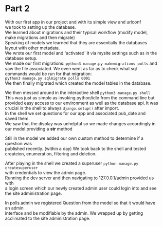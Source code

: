 # Part 2  
With our first app in our project and with its simple view and urlconf  
we took to setting up the database.  
We learned about migrations and their typical workflow (modify model, make migrations and then migrate)  
Speaking of models we learned that they are essentially the databases layout with other metadata.  
We wrote our first model and 'activated' it via mysite settings such as in the database setup.  
We made our first migrations: `python3 manage.py makemigrations polls` and  
saw the file associated.
We even went as far as to check what sql commands would be run for that migration:  
`python3 manage.py sqlmigrate polls 0001`  
We then finally migrated which created the model tables in the database.

We then messed around in the interactive shell `python3 manage.py shell`
This was just as simple as invoking python/idle from the command line but  
provided easy access to our environment as well as the database api. 
It was crucial in the shell to always `django.setup()` after import.  
In the shell we set questions for our app and associated pub_date and saved them.  
We saw that the display was unhelpful so we made changes accordingly in our model providing a __str__ method  

Still in the model we added our own custom method to determine if a question was  
published recently. (within a day)
We took back to the shell and tested createion, enumeration, filtering and deletion.  

After playing in the shell we created a superuser `python manage.py createsuperuser`  
with credentials to view the admin page.  
Running the dev server and then navigating to 127.0.0.1/admin provided us with  
a login screen which our newly created admin user could login into and see the site administration page.  

In polls.admin we registered Question from the model so that it would have an admin  
interface and be modifiable by the admin.
We wrapped up by getting acclimated to the site administration page.
